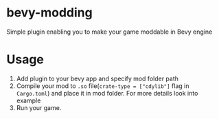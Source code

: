 # bevy-modding
Simple plugin enabling you to make your game moddable in Bevy engine

# Usage
1. Add plugin to your bevy app and specify mod folder path
2. Compile your mod to `.so` file(`crate-type = ["cdylib"]` flag in `Cargo.toml`) and place it in mod folder. For more details look into example
3. Run your game.

